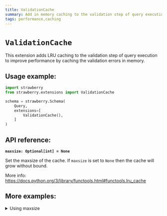 ```yaml
---
title: ValidationCache
summary: Add in memory caching to the validation step of query execution.
tags: performance,caching
---
```


# `ValidationCache`

This extension adds LRU caching to the validation step of query execution to improve performance by caching the validation errors in memory.

## Usage example:

```python
import strawberry
from strawberry.extensions import ValidationCache

schema = strawberry.Schema(
    Query,
    extensions=[
        ValidationCache(),
    ]
)
```

## API reference:

**`maxsize: Optional[int] = None`**

Set the maxsize of the cache. If `maxsize` is set to `None` then the cache will grow without bound.

More info: https://docs.python.org/3/library/functools.html#functools.lru_cache

## More examples:

<details>
  <summary>Using maxsize</summary>

  ```python
  import strawberry
  from strawberry.extensions import ValidationCache

  schema = strawberry.Schema(
      Query,
      extensions=[
          ValidationCache(maxsize=100),
      ]
  )
  ```
</details>
